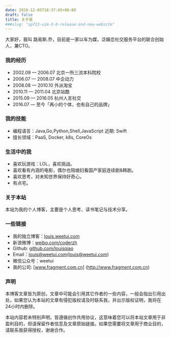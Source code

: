 ```yaml
---
date: 2016-12-05T18:37:03+08:00
draft: false
title: 关于我
###slug: "spf13-vim-3-0-release-and-new-website"
---
```


<p class="message">
大家好，我叫 路易斯.乔，目前是一家以车为媒，泛婚恋社交服务平台的联合创始人，兼CTO。
</p>


### 我的经历

 * 2002.09 — 2006.07 北京一所三流本科院校 
 * 2006.07 — 2008.07 中企动力
 * 2008.08 — 2010.10 外派淘宝
 * 2010.11 — 2011.04 北京站酷
 * 2015.09 — 2016.05 杭州人言社交
 * 2016.07 — 至今「再小的个体，也有自己的品牌」

### 我的技能

 * 编程语言：Java,Go,Python,Shell,JavaScript 近期: Swift
 * 擅长领域：PaaS, Docker, k8s, CoreOs

### 生活中的我

 * 喜欢玩游戏：LOL，喜欢挑战。
 * 喜欢看有内涵的电影，偶尔也陪媳妇看国产家庭连续剧&韩剧。
 * 喜欢思考，对未知世界保持好奇心。
 * 有点宅。

### 关于本站

本站为我的个人博客，主要是个人思考、读书笔记与技术分享。



### 一些链接

 * 我的独立博客：[louis.weetui.com](http://louis.weetui.com)
 * 新浪微博：[weibo.com/coderzh](http://weibo.com/coderzh)
 * Github: [github.com/louisqiao](https://github.com/louisqiao)
 * Email：louis@weetui.com(louis@weetui.com)
 * 微信公众号：weetui  
 * 我的公司: [www.fragment.com.cn] (http://www.fragment.com.cn)

### 声明

本博客文章皆为原创，文章中可能会引用其它作者的一些内容，一般会指出引用出处，如果您认为本站的文章有侵犯版权请及时联系我，并出示版权证明，我将在24小时内删除。

本站内容若未特别声明，皆遵循创作共用协议，这意味着您可以将本站文章用于非盈利目的，但请保留作者信息及文章原始链接。如果您需要将文章用于商业目的，请联系我获得授权，谢谢合作。